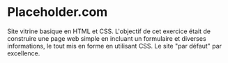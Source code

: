 # Placeholder.com
Site vitrine basique en HTML et CSS. 
L'objectif de cet exercice était de construire une page web simple en incluant un formulaire et diverses informations, le tout mis en forme en utilisant CSS.
Le site "par défaut" par excellence.
